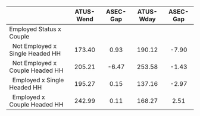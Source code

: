 
|                      |    ATUS-Wend |     ASEC-Gap |    ATUS-Wday |     ASEC-Gap |
| -------------------- | :----------: | :----------: | :----------: | :----------: |
| Employed Status x Couple |              |              |              |              |
| &nbsp;&nbsp;Not Employed x Single Headed HH |       173.40 |         0.93 |       190.12 |        -7.90 |
| &nbsp;&nbsp;Not Employed x Couple Headed HH |       205.21 |        -6.47 |       253.58 |        -1.43 |
| &nbsp;&nbsp;Employed x Single Headed HH |       195.27 |         0.15 |       137.16 |        -2.97 |
| &nbsp;&nbsp;Employed x Couple Headed HH |       242.99 |         0.11 |       168.27 |         2.51 |

